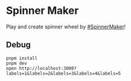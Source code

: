 # Spinner Maker

Play and create spinner wheel by [#SpinnerMaker](https://spinner-maker.vercel.app/?labels=1&labels=2&labels=3&labels=4&labels=5)!

## Debug

```shell
pnpm install
pnpm dev
open http://localhost:3000?labels=1&labels=2&labels=3&labels=4&labels=5
```
